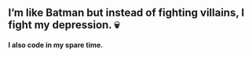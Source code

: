 ## I’m like Batman but instead of fighting villains, I fight my depression. :skull:
#### I also code in my spare time.
